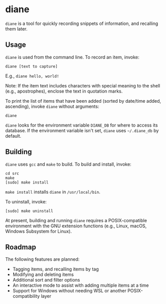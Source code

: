 # diane

`diane` is a tool for quickly recording snippets of information, and recalling them later.

## Usage

`diane` is used from the command line. To record an item, invoke:

```
diane [text to capture]
```

E.g., `diane hello, world!`

Note: If the item text includes characters with special meaning to the shell (e.g., apostrophes), enclose the text in quotation marks.

To print the list of items that have been added (sorted by date/time added, ascending), invoke `diane` without arguments:

```
diane
```

`diane` looks for the environment variable `DIANE_DB` for where to access its database. If the environment variable isn't set, `diane` uses `~/.diane_db` by default.

## Building

`diane` uses `gcc` and `make` to build. To build and install, invoke:

```
cd src
make
[sudo] make install
```

`make install` installs `diane` in `/usr/local/bin`.

To uninstall, invoke:

```
[sudo] make uninstall
```

At present, building and running `diane` requires a POSIX-compatible environment with the GNU extension functions (e.g., Linux, macOS, Windows Subsystem for Linux).

## Roadmap

The following features are planned:

- Tagging items, and recalling items by tag
- Modifying and deleting items
- Additional sort and filter options
- An interactive mode to assist with adding multiple items at a time
- Support for Windows without needing WSL or another POSIX-compatibility layer